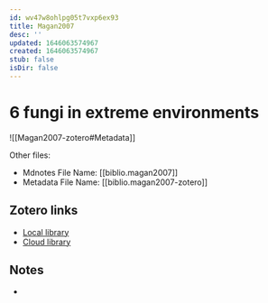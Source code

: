 ```yaml
---
id: wv47w8ohlpg05t7vxp6ex93
title: Magan2007
desc: ''
updated: 1646063574967
created: 1646063574967
stub: false
isDir: false
---
```

# 6 fungi in extreme environments

![[Magan2007-zotero#Metadata]]

Other files:
* Mdnotes File Name: [[biblio.magan2007]]
* Metadata File Name: [[biblio.magan2007-zotero]]

##  Zotero links
* [Local library](zotero://select/items/1_JAFG5I7Z)
* [Cloud library](http://zotero.org/users/7593438/items/JAFG5I7Z)

## Notes
- 
